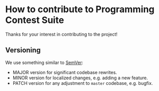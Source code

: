 # How to contribute to Programming Contest Suite
Thanks for your interest in contributing to the project!

## Versioning
We use something similar to [SemVer](https://semver.org/):

  - MAJOR version for significant codebase rewrites.
  - MINOR version for localized changes, e.g. adding a new feature.
  - PATCH version for any adjustment to `master` codebase, e.g. bugfix.
